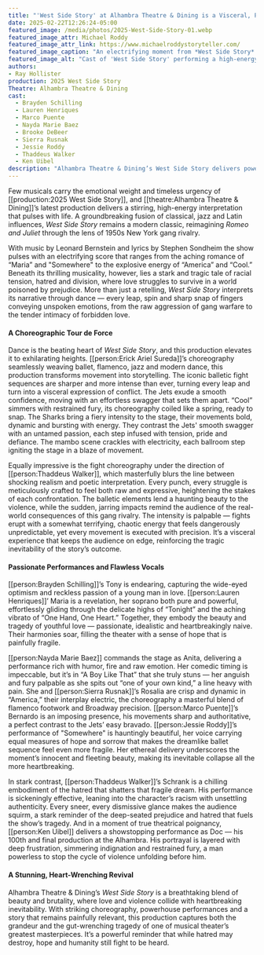 ```yaml
---
title: "'West Side Story' at Alhambra Theatre & Dining is a Visceral, Passionate Revival of a Timeless Tragedy"
date: 2025-02-22T12:26:24-05:00
featured_image: /media/photos/2025-West-Side-Story-01.webp
featured_image_attr: Michael Roddy
featured_image_attr_link: https://www.michaelroddystoryteller.com/
featured_image_caption: "An electrifying moment from *West Side Story* at Alhambra Theatre & Dining, where the cast takes flight in a stunning display of choreography and exuberance, bringing the timeless musical to life."
featured_image_alt: "Cast of 'West Side Story' performing a high-energy dance number at Alhambra Theatre & Dining, with dancers captured in mid-air showing vibrant expressions and dynamic movements."
authors: 
- Ray Hollister
production: 2025 West Side Story
Theatre: Alhambra Theatre & Dining
cast: 
  - Brayden Schilling
  - Lauren Henriques
  - Marco Puente
  - Nayda Marie Baez
  - Brooke DeBeer
  - Sierra Rusnak
  - Jessie Roddy
  - Thaddeus Walker
  - Ken Uibel
description: "Alhambra Theatre & Dining’s West Side Story delivers powerful storytelling through dynamic choreography, striking vocals, and raw emotion. With tension, passion, and heartbreak woven into every moment, this production captures the enduring impact of a timeless classic."
---
```

Few musicals carry the emotional weight and timeless urgency of [[production:2025 West Side Story]], and [[theatre:Alhambra Theatre & Dining]]’s latest production delivers a stirring, high-energy interpretation that pulses with life. A groundbreaking fusion of classical, jazz and Latin influences, *West Side Story* remains a modern classic, reimagining *Romeo and Juliet* through the lens of 1950s New York gang rivalry. 
<!--more-->
With music by Leonard Bernstein and lyrics by Stephen Sondheim the show pulses with an electrifying score that ranges from the aching romance of “Maria” and "Somewhere" to the explosive energy of “America” and “Cool.” Beneath its thrilling musicality, however, lies a stark and tragic tale of racial tension, hatred and division, where love struggles to survive in a world poisoned by prejudice. More than just a retelling, *West Side Story* interprets its narrative through dance — every leap, spin and sharp snap of fingers conveying unspoken emotions, from the raw aggression of gang warfare to the tender intimacy of forbidden love.

#### A Choreographic Tour de Force

Dance is the beating heart of *West Side Story*, and this production elevates it to exhilarating heights. [[person:Erick Ariel Sureda]]’s choreography seamlessly weaving ballet, flamenco, jazz and modern dance, this production transforms movement into storytelling. The iconic balletic fight sequences are sharper and more intense than ever, turning every leap and turn into a visceral expression of conflict. The Jets exude a smooth confidence, moving with an effortless swagger that sets them apart. “Cool” simmers with restrained fury, its choreography coiled like a spring, ready to snap. The Sharks bring a fiery intensity to the stage, their movements bold, dynamic and bursting with energy. They contrast the Jets' smooth swagger with an untamed passion, each step infused with tension, pride and defiance. The mambo scene crackles with electricity, each ballroom step igniting the stage in a blaze of movement. 

Equally impressive is the fight choreography under the direction of [[person:Thaddeus Walker]], which masterfully blurs the line between shocking realism and poetic interpretation. Every punch, every struggle is meticulously crafted to feel both raw and expressive, heightening the stakes of each confrontation. The balletic elements lend a haunting beauty to the violence, while the sudden, jarring impacts remind the audience of the real-world consequences of this gang rivalry. The intensity is palpable — fights erupt with a somewhat terrifying, chaotic energy that feels dangerously unpredictable, yet every movement is executed with precision. It’s a visceral experience that keeps the audience on edge, reinforcing the tragic inevitability of the story’s outcome.

#### Passionate Performances and Flawless Vocals

[[person:Brayden Schilling]]’s Tony is endearing, capturing the wide-eyed optimism and reckless passion of a young man in love. [[person:Lauren Henriques]]’ Maria is a revelation, her soprano both pure and powerful, effortlessly gliding through the delicate highs of “Tonight” and the aching vibrato of “One Hand, One Heart.” Together, they embody the beauty and tragedy of youthful love — passionate, idealistic and heartbreakingly naive. Their harmonies soar, filling the theater with a sense of hope that is painfully fragile.

[[person:Nayda Marie Baez]] commands the stage as Anita, delivering a performance rich with humor, fire and raw emotion. Her comedic timing is impeccable, but it’s in “A Boy Like That” that she truly stuns — her anguish and fury palpable as she spits out “one of your own kind,” a line heavy with pain. She and [[person:Sierra Rusnak]]’s Rosalia are crisp and dynamic in “America,” their interplay electric, the choreography a masterful blend of flamenco footwork and Broadway precision. [[person:Marco Puente]]’s Bernardo is an imposing presence, his movements sharp and authoritative, a perfect contrast to the Jets’ easy bravado. [[person:Jessie Roddy]]’s performance of "Somewhere" is hauntingly beautiful, her voice carrying equal measures of hope and sorrow that makes the dreamlike ballet sequence feel even more fragile. Her ethereal delivery underscores the moment’s innocent and fleeting beauty, making its inevitable collapse all the more heartbreaking.

In stark contrast, [[person:Thaddeus Walker]]’s Schrank is a chilling embodiment of the hatred that shatters that fragile dream. His performance is sickeningly effective, leaning into the character’s racism with unsettling authenticity. Every sneer, every dismissive glance makes the audience squirm, a stark reminder of the deep-seated prejudice and hatred that fuels the show’s tragedy. And in a moment of true theatrical poignancy, [[person:Ken Uibel]] delivers a showstopping performance as Doc — his 100th and final production at the Alhambra. His portrayal is layered with deep frustration, simmering indignation and restrained fury, a man powerless to stop the cycle of violence unfolding before him.

#### A Stunning, Heart-Wrenching Revival

Alhambra Theatre & Dining’s *West Side Story* is a breathtaking blend of beauty and brutality, where love and violence collide with heartbreaking inevitability. With striking choreography, powerhouse performances and a story that remains painfully relevant, this production captures both the grandeur and the gut-wrenching tragedy of one of musical theater’s greatest masterpieces. It’s a powerful reminder that while hatred may destroy, hope and humanity still fight to be heard.